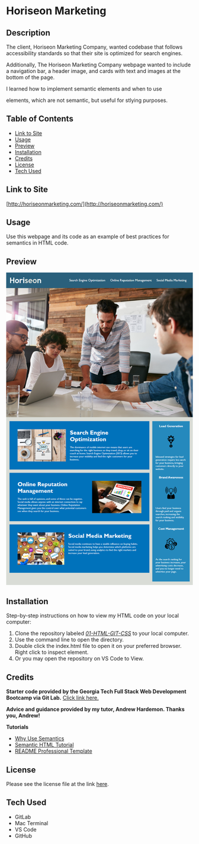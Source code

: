 # Horiseon Marketing

## Description

The client, Horiseon Marketing Company, wanted codebase that follows accessibility standards so that their site is optimized for search engines.

Additionally, The Horiseon Marketing Company webpage  wanted to include a navigation bar, a header image, and cards with text and images at the bottom of the page.

I learned how to implement semantic elements and when to use <div> elements, which are not semantic, but useful for stlying purposes.

## Table of Contents

- [Link to Site](#link-to-site)
- [Usage](#usage)
- [Preview](#preview)
- [Installation](#installation)
- [Credits](#credits)
- [License](#license)
- [Tech Used](#tech-used)

## Link to Site

[http://horiseonmarketing.com/](http://horiseonmarketing.com/)

## Usage

Use this webpage and its code as an example of best practices for semantics in HTML code.

## Preview

![Screenshot of the Horiseon Marketing Landing Page](./assets/Preview/HoriseonMarketingPreviewPage.png)

## Installation

Step-by-step instructions on how to view my HTML code on your local computer:

1. Clone the repository labeled [*01-HTML-GIT-CSS*](https://github.com/victoriamcn/Horiseon-Marketing-Main) to your local computer.
2. Use the command line to open the directory.
3. Double click the index.html file to open it on your preferred browser. Right click to inspect element.
4. Or you may open the repository on VS Code to View.

## Credits

**Starter code provided by the Georgia Tech Full Stack Web Development Bootcamp via Git Lab.** [Click link here.](https://gt.bootcampcontent.com/GT-Coding-Boot-Camp/GT-VIRT-FSF-PT-01-2023-U-LOLC/-/blob/main/01-HTML-Git-CSS/02-Challenge/README.md)

**Advice and guidance provided by my tutor, Andrew Hardemon. Thanks you, Andrew!**

**Tutorials**
- [Why Use Semantics](https://www.thoughtco.com/why-use-semantic-html-3468271)
- [Semantic HTML Tutorial](https://www.internetingishard.com/html-and-css/semantic-html/)
- [README Professional Template](https://coding-boot-camp.github.io/full-stack/github/professional-readme-guide)

## License

Please see the license file at the link [here](https://github.com/victoriamcn/Horiseon-Marketing-Main/blob/main/LICENSE).

## Tech Used
- GitLab
- Mac Terminal
- VS Code
- GitHub
